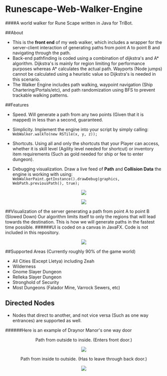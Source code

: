 # Runescape-Web-Walker-Engine
####A world walker for Rune Scape written in Java for TriBot.

##About
- This is the **front end** of my web walker, which includes a wrapper for the server-client interaction of generating paths from point A to point B and navigating through the path.
- Back-end pathfinding is coded using a combination of dijkstra's and A\* algorithm. Dijkstra's is mainly for region limiting for performance purposes whereas A\* calculates the actual path. Wayports (Node jumps) cannot be calculated using a heuristic value so Dijkstra's is needed in this scenario.
- The Walker Engine includes path walking, waypoint navigation (Ship Chartering/Portals/etc), and path randomization using BFS to prevent trackable walking patterns.

##Features
- Speed. Will generate a path from any two points (Given that it is mapped) in less than a second, guaranteed.

- Simplicity. Implement the engine into your script by simply calling:
      ```
      WebWalker.walkTo(new RSTile(x, y, z));
      ```

- Shortcuts. Using all and only the shortcuts that your Player can access, whether it is skill level (Agility level needed for shortcut) or inventory item requirements (Such as gold needed for ship or fee to enter dungeon).

- Debugging visualization. Draw a live feed of **Path** and **Collision Data** the engine is working with using:
      ```
      WebWalkerPaint.getInstance().drawDebug(graphics, WebPath.previousPath(), true);
      ```
      
<p align="center">
  <img src="http://i.imgur.com/17hx5iK.png"/>
</p>

<p align="center">
  <img src="http://i.imgur.com/gLMRq0O.png"/>
</p>


##Visualization of the server generating a path from point A to point B (Slowed Down)
Our algorithm limits itself to only the regions that will lead towards the destination. This is how we will generate paths in the fastest time possible.
######UI is coded on a canvas in JavaFX. Code is not included in this repository.

<p align="center">
  <img src="http://i.imgur.com/ZD7hKWZ.gif"/>
</p>


##Supported Areas (Currently roughly 90% of the game world)
- All Cities (Except Lletya) including Zeah
- Wilderness
- Gnome Slayer Dungeon
- Relleka Slayer Dungeon
- Stronghold of Security
- Most Dungeons (Falador Mine, Varrock Sewers, etc)


## Directed Nodes
- Nodes that direct to another, and not vice versa (Such as one way entrances) are supported as well.

######Here is an example of Draynor Manor's one way door

<p align="center">Path from outside to inside. (Enters front door.)
<p align="center">
      <img src="http://i.imgur.com/2B2MyZ8.png"/>
</p>

<p align="center">Path from inside to outside. (Has to leave through back door.)
<p align="center">
<img src="http://i.imgur.com/Ne2Ydy1.png"/>
</p>
